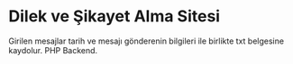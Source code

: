 # Dilek ve Şikayet Alma Sitesi
Girilen mesajlar tarih ve mesajı gönderenin bilgileri ile birlikte txt belgesine kaydolur.
PHP Backend.
